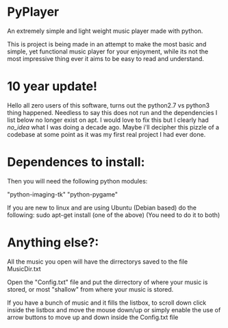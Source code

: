 PyPlayer
========
An extremely simple and light weight music player made with python.

This is project is being made in an attempt to make the most basic and simple, yet functional music player for your enjoyment, while its not the most impressive thing ever it aims to be easy to read and understand.



# 10 year update!
Hello all zero users of this software, turns out the python2.7 vs python3 thing happened. Needless to say this does not run and the dependencies I list below no longer exist on apt.
I would love to fix this but I clearly had _no_idea_ what I was doing a decade ago. Maybe i'll decipher this pizzle of a codebase at some point as it was my first real project I had ever done. 


Dependences to install:
=======================

Then you will need the following python modules:

"python-imaging-tk"
"python-pygame"

If you are new to linux and are using Ubuntu (Debian based) do the following:
sudo apt-get install (one of the above) (You need to do it to both)



Anything else?:
===============
All the music you open will have the dirrectorys saved to the file MusicDir.txt

Open the "Config.txt" file and put the dirrectory of where your music is stored, or most "shallow" from where your music is stored.

If you have a bunch of music and it fills the listbox, to scroll down click inside the listbox and move the mouse down/up or simply enable the use of arrow buttons to move up and down inside the Config.txt file
